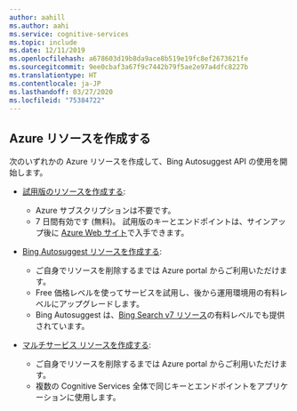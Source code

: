 ```yaml
---
author: aahill
ms.author: aahi
ms.service: cognitive-services
ms.topic: include
ms.date: 12/11/2019
ms.openlocfilehash: a678603d19b8da9ace8b519e19fc8ef2673621fe
ms.sourcegitcommit: 9ee0cbaf3a67f9c7442b79f5ae2e97a4dfc8227b
ms.translationtype: HT
ms.contentlocale: ja-JP
ms.lasthandoff: 03/27/2020
ms.locfileid: "75384722"
---
```

## <a name="create-an-azure-resource"></a>Azure リソースを作成する

次のいずれかの Azure リソースを作成して、Bing Autosuggest API の使用を開始します。

* [試用版のリソースを作成する](https://azure.microsoft.com/try/cognitive-services/?api=bing-web-search-api):
    * Azure サブスクリプションは不要です。
    * 7 日間有効です (無料)。 試用版のキーとエンドポイントは、サインアップ後に [Azure Web サイト](https://azure.microsoft.com/try/cognitive-services/my-apis/)で入手できます。

* [Bing Autosuggest リソースを作成する](https://ms.portal.azure.com/#create/Microsoft.CognitiveServicesBingAutosuggest-v7):
    * ご自身でリソースを削除するまでは Azure portal からご利用いただけます。
    * Free 価格レベルを使ってサービスを試用し、後から運用環境用の有料レベルにアップグレードします。
    * Bing Autosuggest は、[Bing Search v7 リソース](https://ms.portal.azure.com/#create/Microsoft.CognitiveServicesBingSearch-v7)の有料レベルでも提供されています。

* [マルチサービス リソースを作成する](https://ms.portal.azure.com/#create/Microsoft.CognitiveServicesAllInOne):
    * ご自身でリソースを削除するまでは Azure portal からご利用いただけます。  
    * 複数の Cognitive Services 全体で同じキーとエンドポイントをアプリケーションに使用します。
